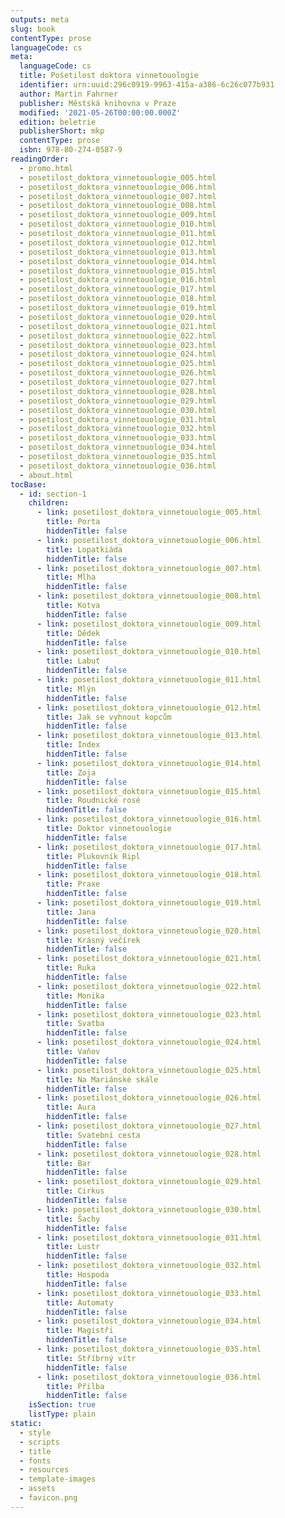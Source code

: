 ```yaml
---
outputs: meta
slug: book
contentType: prose
languageCode: cs
meta:
  languageCode: cs
  title: Pošetilost doktora vinnetouologie
  identifier: urn:uuid:296c0919-9963-415a-a386-6c26c077b931
  author: Martin Fahrner
  publisher: Městská knihovna v Praze
  modified: '2021-05-26T00:00:00.000Z'
  edition: beletrie
  publisherShort: mkp
  contentType: prose
  isbn: 978-80-274-0587-9
readingOrder:
  - promo.html
  - posetilost_doktora_vinnetouologie_005.html
  - posetilost_doktora_vinnetouologie_006.html
  - posetilost_doktora_vinnetouologie_007.html
  - posetilost_doktora_vinnetouologie_008.html
  - posetilost_doktora_vinnetouologie_009.html
  - posetilost_doktora_vinnetouologie_010.html
  - posetilost_doktora_vinnetouologie_011.html
  - posetilost_doktora_vinnetouologie_012.html
  - posetilost_doktora_vinnetouologie_013.html
  - posetilost_doktora_vinnetouologie_014.html
  - posetilost_doktora_vinnetouologie_015.html
  - posetilost_doktora_vinnetouologie_016.html
  - posetilost_doktora_vinnetouologie_017.html
  - posetilost_doktora_vinnetouologie_018.html
  - posetilost_doktora_vinnetouologie_019.html
  - posetilost_doktora_vinnetouologie_020.html
  - posetilost_doktora_vinnetouologie_021.html
  - posetilost_doktora_vinnetouologie_022.html
  - posetilost_doktora_vinnetouologie_023.html
  - posetilost_doktora_vinnetouologie_024.html
  - posetilost_doktora_vinnetouologie_025.html
  - posetilost_doktora_vinnetouologie_026.html
  - posetilost_doktora_vinnetouologie_027.html
  - posetilost_doktora_vinnetouologie_028.html
  - posetilost_doktora_vinnetouologie_029.html
  - posetilost_doktora_vinnetouologie_030.html
  - posetilost_doktora_vinnetouologie_031.html
  - posetilost_doktora_vinnetouologie_032.html
  - posetilost_doktora_vinnetouologie_033.html
  - posetilost_doktora_vinnetouologie_034.html
  - posetilost_doktora_vinnetouologie_035.html
  - posetilost_doktora_vinnetouologie_036.html
  - about.html
tocBase:
  - id: section-1
    children:
      - link: posetilost_doktora_vinnetouologie_005.html
        title: Porta
        hiddenTitle: false
      - link: posetilost_doktora_vinnetouologie_006.html
        title: Lopatkiáda
        hiddenTitle: false
      - link: posetilost_doktora_vinnetouologie_007.html
        title: Mlha
        hiddenTitle: false
      - link: posetilost_doktora_vinnetouologie_008.html
        title: Kotva
        hiddenTitle: false
      - link: posetilost_doktora_vinnetouologie_009.html
        title: Dědek
        hiddenTitle: false
      - link: posetilost_doktora_vinnetouologie_010.html
        title: Labuť
        hiddenTitle: false
      - link: posetilost_doktora_vinnetouologie_011.html
        title: Mlýn
        hiddenTitle: false
      - link: posetilost_doktora_vinnetouologie_012.html
        title: Jak se vyhnout kopcům
        hiddenTitle: false
      - link: posetilost_doktora_vinnetouologie_013.html
        title: Index
        hiddenTitle: false
      - link: posetilost_doktora_vinnetouologie_014.html
        title: Zoja
        hiddenTitle: false
      - link: posetilost_doktora_vinnetouologie_015.html
        title: Roudnické rosé
        hiddenTitle: false
      - link: posetilost_doktora_vinnetouologie_016.html
        title: Doktor vinnetouologie
        hiddenTitle: false
      - link: posetilost_doktora_vinnetouologie_017.html
        title: Plukovník Ripl
        hiddenTitle: false
      - link: posetilost_doktora_vinnetouologie_018.html
        title: Praxe
        hiddenTitle: false
      - link: posetilost_doktora_vinnetouologie_019.html
        title: Jana
        hiddenTitle: false
      - link: posetilost_doktora_vinnetouologie_020.html
        title: Krásný večírek
        hiddenTitle: false
      - link: posetilost_doktora_vinnetouologie_021.html
        title: Ruka
        hiddenTitle: false
      - link: posetilost_doktora_vinnetouologie_022.html
        title: Monika
        hiddenTitle: false
      - link: posetilost_doktora_vinnetouologie_023.html
        title: Svatba
        hiddenTitle: false
      - link: posetilost_doktora_vinnetouologie_024.html
        title: Vaňov
        hiddenTitle: false
      - link: posetilost_doktora_vinnetouologie_025.html
        title: Na Mariánské skále
        hiddenTitle: false
      - link: posetilost_doktora_vinnetouologie_026.html
        title: Aura
        hiddenTitle: false
      - link: posetilost_doktora_vinnetouologie_027.html
        title: Svatební cesta
        hiddenTitle: false
      - link: posetilost_doktora_vinnetouologie_028.html
        title: Bar
        hiddenTitle: false
      - link: posetilost_doktora_vinnetouologie_029.html
        title: Cirkus
        hiddenTitle: false
      - link: posetilost_doktora_vinnetouologie_030.html
        title: Šachy
        hiddenTitle: false
      - link: posetilost_doktora_vinnetouologie_031.html
        title: Lustr
        hiddenTitle: false
      - link: posetilost_doktora_vinnetouologie_032.html
        title: Hospoda
        hiddenTitle: false
      - link: posetilost_doktora_vinnetouologie_033.html
        title: Automaty
        hiddenTitle: false
      - link: posetilost_doktora_vinnetouologie_034.html
        title: Magistři
        hiddenTitle: false
      - link: posetilost_doktora_vinnetouologie_035.html
        title: Stříbrný vítr
        hiddenTitle: false
      - link: posetilost_doktora_vinnetouologie_036.html
        title: Přilba
        hiddenTitle: false
    isSection: true
    listType: plain
static:
  - style
  - scripts
  - title
  - fonts
  - resources
  - template-images
  - assets
  - favicon.png
---
```


